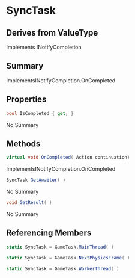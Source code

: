 # SyncTask

## Derives from ValueType
Implements INotifyCompletion

## Summary

ImplementsINotifyCompletion.OnCompleted
## Properties

```c#
bool IsCompleted { get; } 
```
No Summary
## Methods

```c#
virtual void OnCompleted( Action continuation) 
```
ImplementsINotifyCompletion.OnCompleted
```c#
SyncTask GetAwaiter( ) 
```
No Summary
```c#
void GetResult( ) 
```
No Summary
## Referencing Members

```c#
static SyncTask = GameTask.MainThread( ) 
```
```c#
static SyncTask = GameTask.NextPhysicsFrame( ) 
```
```c#
static SyncTask = GameTask.WorkerThread( ) 
```
